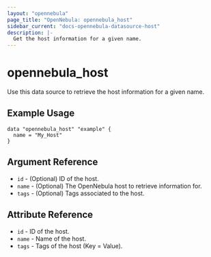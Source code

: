 ```yaml
---
layout: "opennebula"
page_title: "OpenNebula: opennebula_host"
sidebar_current: "docs-opennebula-datasource-host"
description: |-
  Get the host information for a given name.
---
```


# opennebula_host

Use this data source to retrieve the host information for a given name.

## Example Usage

```hcl
data "opennebula_host" "example" {
  name = "My_Host"
}
```

## Argument Reference

* `id` - (Optional) ID of the host.
* `name` - (Optional) The OpenNebula host to retrieve information for.
* `tags` - (Optional) Tags associated to the host.

## Attribute Reference

* `id` - ID of the host.
* `name` - Name of the host.
* `tags` - Tags of the host (Key = Value).
